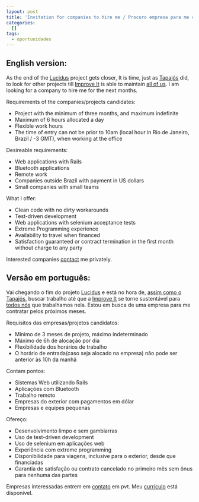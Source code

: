 ```yaml
--- 
layout: post
title: 'Invitation for companies to hire me / Procuro empresa para me contratar'
categories: 
  []
tags:
  - oportunidades
---
```



## English version:

As the end of the [Lucidus][] project gets closer, It is time, just as [Tapajós][tapa] did, to look for other projects till [Improve It][] is able to maintain [all of us][todos nós]. I am looking for a company to hire me for the next months.

Requirements of the companies/projects candidates:  

 * Project with the minimum of three months, and maximum indefinite
 * Maximum of 6 hours allocated a day
 * Flexible work hours
 * The time of entry can not be prior to 10am (local hour in Rio de Janeiro, Brazil / -3 GMT), when working at the office

Desireable requirements:  

 * Web applications with Rails
 * Bluetooth applications
 * Remote work
 * Companies outside Brazil with payment in US dollars
 * Small companies with small teams

What I offer:  

 * Clean code with no dirty workarounds
 * Test-driven development
 * Web applications with selenium acceptance tests
 * Extreme Programming experience
 * Availability to travel when financed
 * Satisfaction guaranteed or contract termination in the first month without charge to any party

Interested companies [contact][contato] me privately.

## Versão em português:

Vai chegando o fim do projeto [Lucidus][] e está no hora de, [assim como o Tapajós][tapa], buscar trabalho até que a [Improve It][] se torne sustentável para [todos nós][] que trabalhamos nela. Estou em busca de uma empresa para me contratar pelos próximos meses.

Requisitos das empresas/projetos candidatos:  

 * Mínimo de 3 meses de projeto, máximo indeterminado
 * Máximo de 6h de alocação por dia
 * Flexibilidade dos horários de trabalho
 * O horário de entrada(caso seja alocado na empresa) não pode ser anterior às 10h da manhã

Contam pontos:  

 * Sistemas Web utilizando Rails
 * Aplicações com Bluetooth
 * Trabalho remoto
 * Empresas do exterior com pagamentos em dólar
 * Empresas e equipes pequenas

Ofereço:  

 * Desenvolvimento limpo e sem gambiarras
 * Uso de test-driven development
 * Uso de selenium em aplicações web
 * Experiência com extreme programming
 * Disponibilidade para viagens, inclusive para o exterior, desde que financiadas
 * Garantia de satisfação ou contrato cancelado no primeiro mês sem ônus para nenhuma das partes

Empresas interessadas entrem em [contato][] em pvt. Meu [currículo][] está disponível.

[contato]: http://mergulhao.info/sobre
[currículo]: http://mergulhao.info/sobre/curriculo
[Improve It]: http://www.improveit.com.br/
[tapa]: http://blog.improveit.com.br/articles/2008/06/26/tapaj%C3%B3s-na-surgeworks
[Lucidus]: http://www.rioonrails.com.br/speeches/projeto-lucidus
[todos nós]: http://www.improveit.com.br/empresa
